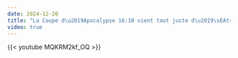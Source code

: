 ```yaml
---
date: 2024-12-20
title: "La Coupe d\u2019Apocalypse 16:10 vient tout juste d\u2019\xEAtre r\xE9pandue"
video: true
---
```



{{< youtube MQKRM2kf_OQ >}}
